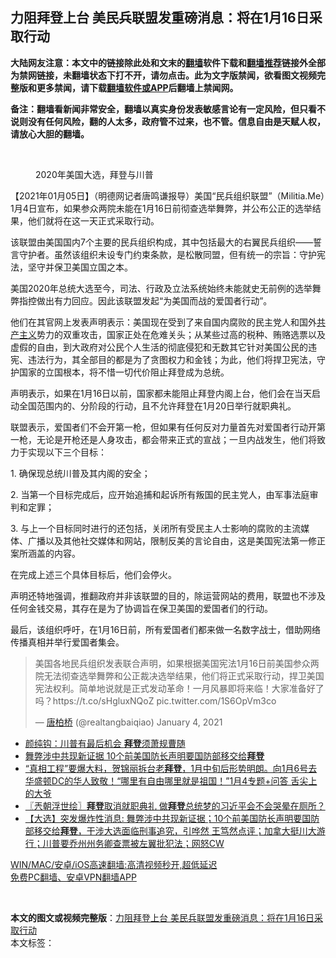  <h2>力阻拜登上台 美民兵联盟发重磅消息：将在1月16日采取行动</h2> <p class="notice"><b>大陆网友注意：本文中的链接除此处和文末的<a href="https://github.com/bannedbook/fanqiang" >翻墙</a>软件下载和<a href="https://github.com/killgcd/justmysocks/blob/master/README.md">翻墙推荐</a>链接外全部为禁网链接，未翻墙状态下打不开，请勿点击。此为文字版禁闻，欲看图文视频完整版和更多禁闻，请下载<a href="https://github.com/bannedbook/fanqiang">翻墙软件或APP</a>后翻墙上禁闻网。</p><p>备注：翻墙看新闻非常安全，翻墙以真实身份发表敏感言论有一定风险，但只看不说则没有任何风险，翻的人太多，政府管不过来，也不管。信息自由是天赋人权，请放心大胆的翻墙。</b></p>  <div class="entry"> <br /> <figure><figcaption class="wp-caption-text">2020年美国大选，拜登与川普</figcaption></figure> <p>【2021年01月05日】（明德网记者唐鸣谦报导）美国“民兵组织联盟”（Militia.Me）1月4日宣布，如果参众两院未能在1月16日前彻查选举舞弊，并公布公正的选举结果，他们就将在这一天正式采取行动。</p> <p>该联盟由美国国内7个主要的民兵组织构成，其中包括最大的右翼民兵组织——誓言守护者。虽然该组织未设专门约束条款，是松散同盟，但有统一的宗旨：守护宪法，坚守并保卫美国立国之本。</p> <p>美国2020年总统大选至今，司法、行政及立法系统始终未能就史无前例的选举舞弊指控做出有力回应。因此该联盟发起“为美国而战的爱国者行动”。</p> <p>他们在其官网上发表声明表示：美国现在受到了来自国内腐败的民主党人和国外<span class='wp_keywordlink'><a href="https://www.bannedbook.org/forum2/topic6177.html" title="《共产主义的终极目的》" target="_blank">共产主义</a></span>势力的双重攻击，国家正处在危难关头；从某些过高的税种、贿赂选票以及虚假的自由，到大政府对公民个人生活的彻底侵犯和无数其它针对美国公民的违宪、违法行为，其全部目的都是为了贪图权力和金钱；为此，他们将捍卫宪法，守护国家的立国根本，将不惜一切代价阻止拜登成为总统。</p> <p>声明表示，如果在1月16日以前，国家都未能阻止拜登内阁上台，他们会在当天启动全国范围内的、分阶段的行动，且不允许拜登在1月20日举行就职典礼。</p>  <p>联盟表示，爱国者们不会开第一枪，但如果有任何反对力量首先对爱国者行动开第一枪，无论是开枪还是人身攻击，都会带来正式的宣战；一旦内战发生，他们将致力于实现以下三个目标：</p> <p>1. 确保现总统川普及其内阁的安全；</p> <p>2. 当第一个目标完成后，应开始追捕和起诉所有叛国的民主党人，由军事法庭审判和定罪；</p> <p>3. 与上一个目标同时进行的还包括，关闭所有受民主人士影响的腐败的主流媒体、广播以及其他社交媒体和网站，限制反美的言论自由，这是美国宪法第一修正案所涵盖的内容。</p> <p>在完成上述三个具体目标后，他们会停火。</p>  <p>声明还特地强调，推翻政府并非该联盟的目的，除运营网站的费用，联盟也不涉及任何金钱交易，其存在是为了协调旨在保卫美国的爱国者们的行动。</p> <p>最后，该组织呼吁，在1月16日前，所有爱国者们都来做一名数字战士，借助网络传播真相并举行爱国者集会。</p> <blockquote class="twitter-tweet" data-width="550" data-dnt="true"> <p>美国各地民兵组织发表联合声明，如果根据美国宪法1月16日前美国参众两院无法彻查选举舞弊和公正裁决选举结果，他们将正式采取行动，捍卫美国宪法权利。简单地说就是正式发动革命！一月风暴即将来临！大家准备好了吗？https://t.co/sHgluxNQoZ pic.twitter.com/1S6OpVm3co</p> <p>&mdash; <span class='wp_keywordlink'><a href="https://www.bannedbook.org/forum10/topic199.html" title="唐柏桥" target="_blank">唐柏桥</a></span> (@realtangbaiqiao) January 4, 2021</p> </blockquote> <ul class='op-related-articles' title='相关阅读'> <li><a href='https://www.bannedbook.org/bnews/comments/20210105/1461262.html' target='_blank'>颜纯钩：川普有最后机会 <b>拜登</b>须萧规曹随</a></li> <li><a href='https://www.bannedbook.org/bnews/taiwannews/20210105/1461184.html' target='_blank'>舞弊涉中共现新证据 10个前美国防长声明要国防部移交给<b>拜登</b></a></li> <li><a href='https://www.bannedbook.org/bnews/bannedvideo/20210105/1461136.html' target='_blank'>“真相工程”要爆大料，贺锦丽拆台老<b>拜登</b>，1月中旬后形势明朗。向1月6号去华盛顿DC的华人致敬！“哪里有自由哪里就是祖国！”1月4专题+问答  舌尖上的大爷</a></li> <li><a href='https://www.bannedbook.org/bnews/ssgc/20210105/1461105.html' target='_blank'>〖兲朝浮世绘〗<b>拜登</b>取消就职典礼 做<b>拜登</b>总统梦的习近平会不会哭晕在厕所？</a></li> <li><a href='https://www.bannedbook.org/bnews/bannedvideo/20210105/1461102.html' target='_blank'>【大选】突发爆炸性消息: 舞弊涉中共现新证据；10个前美国防长声明要国防部移交给<b>拜登</b>，干涉大选面临刑事追究，引哗然 王笃然点评；加拿大挺川大游行；川普要乔州州务卿查票被左翼批犯法；网怒CW</a></li> </ul> <p class="texttj"> <a href="https://github.com/bannedbook/fanqiang/wiki/V2ray%E6%9C%BA%E5%9C%BA" target="_blank">WIN/MAC/安卓/iOS高速翻墙:高清视频秒开,超低延迟</a><br/> <a href="https://github.com/bannedbook/fanqiang/wiki/%E7%A6%81%E9%97%BB%E7%BD%91%E5%AE%89%E5%8D%93%E7%BF%BB%E5%A2%99%E6%96%B0%E9%97%BBAPP" target="_blank">免费PC翻墙、安卓VPN翻墙APP</a></p><p>&nbsp;</p> <a name='sharetosocial'></a>       <div><b>本文的图文或视频完整版</b>：<a href='https://www.bannedbook.org/bnews/comments/20210105/1461301.html'>力阻拜登上台 美民兵联盟发重磅消息：将在1月16日采取行动</a></div>  </div><!--END ENTRY--> <div class="postfooter"> <div>本文标签：</div>  </div><!--END POSTFOOTER--> 